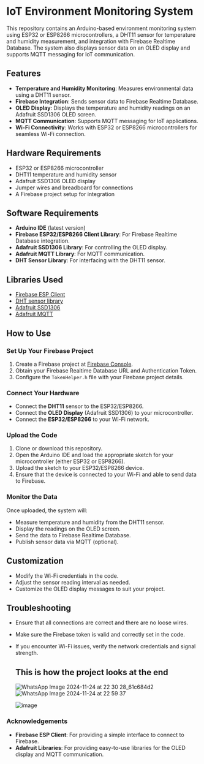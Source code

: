 # IoT Environment Monitoring System

This repository contains an Arduino-based environment monitoring system using ESP32 or ESP8266 microcontrollers, a DHT11 sensor for temperature and humidity measurement, and integration with Firebase Realtime Database. The system also displays sensor data on an OLED display and supports MQTT messaging for IoT communication.

## Features

- **Temperature and Humidity Monitoring**: Measures environmental data using a DHT11 sensor.
- **Firebase Integration**: Sends sensor data to Firebase Realtime Database.
- **OLED Display**: Displays the temperature and humidity readings on an Adafruit SSD1306 OLED screen.
- **MQTT Communication**: Supports MQTT messaging for IoT applications.
- **Wi-Fi Connectivity**: Works with ESP32 or ESP8266 microcontrollers for seamless Wi-Fi connection.

## Hardware Requirements

- ESP32 or ESP8266 microcontroller
- DHT11 temperature and humidity sensor
- Adafruit SSD1306 OLED display
- Jumper wires and breadboard for connections
- A Firebase project setup for integration

## Software Requirements

- **Arduino IDE** (latest version)
- **Firebase ESP32/ESP8266 Client Library**: For Firebase Realtime Database integration.
- **Adafruit SSD1306 Library**: For controlling the OLED display.
- **Adafruit MQTT Library**: For MQTT communication.
- **DHT Sensor Library**: For interfacing with the DHT11 sensor.

## Libraries Used

- [Firebase ESP Client](https://github.com/mobizt/Firebase-ESP8266)
- [DHT sensor library](https://github.com/adafruit/DHT-sensor-library)
- [Adafruit SSD1306](https://github.com/adafruit/Adafruit_SSD1306)
- [Adafruit MQTT](https://github.com/adafruit/Adafruit_MQTT_Library)

## How to Use

###  Set Up Your Firebase Project

1. Create a Firebase project at [Firebase Console](https://console.firebase.google.com/).
2. Obtain your Firebase Realtime Database URL and Authentication Token.
3. Configure the `TokenHelper.h` file with your Firebase project details.

###  Connect Your Hardware

- Connect the **DHT11** sensor to the ESP32/ESP8266.
- Connect the **OLED Display** (Adafruit SSD1306) to your microcontroller.
- Connect the **ESP32/ESP8266** to your Wi-Fi network.

###  Upload the Code

1. Clone or download this repository.
2. Open the Arduino IDE and load the appropriate sketch for your microcontroller (either ESP32 or ESP8266).
3. Upload the sketch to your ESP32/ESP8266 device.
4. Ensure that the device is connected to your Wi-Fi and able to send data to Firebase.

###  Monitor the Data

Once uploaded, the system will:
- Measure temperature and humidity from the DHT11 sensor.
- Display the readings on the OLED screen.
- Send the data to Firebase Realtime Database.
- Publish sensor data via MQTT (optional).


## Customization

- Modify the Wi-Fi credentials in the code.
- Adjust the sensor reading interval as needed.
- Customize the OLED display messages to suit your project.

## Troubleshooting

- Ensure that all connections are correct and there are no loose wires.
- Make sure the Firebase token is valid and correctly set in the code.
- If you encounter Wi-Fi issues, verify the network credentials and signal strength.

  ## This is how the project looks at the end
  ![WhatsApp Image 2024-11-24 at 22 30 28_61c684d2](https://github.com/user-attachments/assets/2cd084fb-324f-4db7-951b-060682c5ffde)
  ![WhatsApp Image 2024-11-24 at 22 59 37](https://github.com/user-attachments/assets/68a4626c-a839-4eb2-8dbf-4e10bf303ff7)

  
  ![image](https://github.com/user-attachments/assets/99f9bc60-fa15-414f-a167-8946a86a03e6)

  



### Acknowledgements

- **Firebase ESP Client**: For providing a simple interface to connect to Firebase.
- **Adafruit Libraries**: For providing easy-to-use libraries for the OLED display and MQTT communication.
